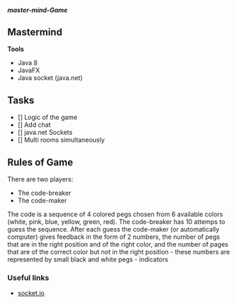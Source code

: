 ##### master-mind-Game
## Mastermind 
**Tools**
- Java 8
- JavaFX
- Java socket (java.net)

## Tasks
- [] Logic of the game
- [] Add chat 
- [] java.net Sockets
- [] Multi rooms simultaneously

## Rules of Game
There are two players:
  - The code-breaker
  - The code-maker

The code is a sequence of 4 colored pegs chosen from 6 available colors (white, pink, blue, yellow, green, red).
The code-breaker has 10 attemps to guess the sequence. After each guess the code-maker (or automatically computer) gives feedback in the form of 2 numbers, the number of pegs that are in the right position and of the right color, and the number of pages that are of the correct color but not in the right position - these numbers are represented by small black and white pegs - indicators

### Useful links
- [socket.io](https://socket.io/docs/rooms-and-namespaces/)

